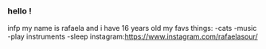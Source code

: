 ### hello !
infp
my name is rafaela and i have 16 years old
my favs things:
-cats
-music 
-play instruments
-sleep
instagram:https://www.instagram.com/rafaelasour/
